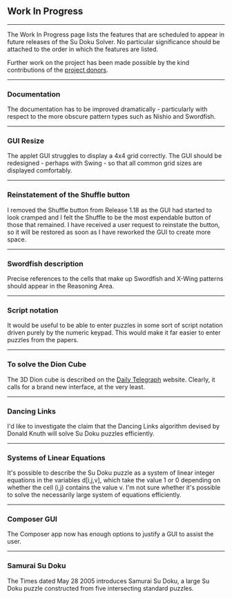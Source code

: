 ## Work In Progress

---

The Work In Progress page lists the features that are scheduled to appear in future releases of the Su Doku Solver. No particular significance should be attached to the order in which the features are listed.

Further work on the project has been made possible by the kind contributions of the [project donors](donors.htm).

---

### Documentation

The documentation has to be improved dramatically - particularly with respect to the more obscure pattern types such as Nishio and Swordfish.

---

### GUI Resize

The applet GUI struggles to display a 4x4 grid correctly. The GUI should be redesigned - perhaps with Swing - so that all common grid sizes are displayed comfortably.

---

### Reinstatement of the Shuffle button

I removed the Shuffle button from Release 1.18 as the GUI had started to look cramped and I felt the Shuffle to be the most expendable button of those that remained. I have received a user request to reinstate the button, so it will be restored as soon as I have reworked the GUI to create more space.

---

### Swordfish description

Precise references to the cells that make up Swordfish and X-Wing patterns should appear in the Reasoning Area.

---

### Script notation

It would be useful to be able to enter puzzles in some sort of script notation driven purely by the numeric keypad. This would make it far easier to enter puzzles from the papers.

---

### To solve the Dion Cube

The 3D Dion cube is described on the [Daily Telegraph](http://www.sudoku.org.uk) website. Clearly, it calls for a brand new interface, at the very least.

---

### Dancing Links

I'd like to investigate the claim that the Dancing Links algorithm devised by Donald Knuth will solve Su Doku puzzles efficiently.

---

### Systems of Linear Equations

It's possible to describe the Su Doku puzzle as a system of linear integer equations in the variables d[i,j,v], which take the value 1 or 0 depending on whether the cell (i,j) contains the value v. I'm not sure whether it's possible to solve the necessarily large system of equations efficiently.

---

### Composer GUI

The Composer app now has enough options to justify a GUI to assist the user.

---

### Samurai Su Doku

The Times dated May 28 2005 introduces Samurai Su Doku, a large Su Doku puzzle constructed from five intersecting standard puzzles.

&nbsp;


